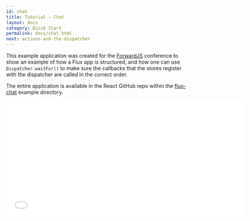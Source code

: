 ```yaml
---
id: chat
title: Tutorial – Chat
layout: docs
category: Quick Start
permalink: docs/chat.html
next: actions-and-the-dispatcher
---
```


This example application was created for the [ForwardJS](http://forwardjs.com/) conference to show an
example of how a Flux app is structured, and how one can use
`Dispatcher.waitFor()` to make sure the callbacks that the stores register with
the dispatcher are called in the correct order.

The entire application is available in the React GitHub repo within the [flux-chat](https://github.com/facebook/flux/tree/master/examples/flux-chat/) example directory.

<div class='video'>
  <iframe width="650" height="315" src="//www.youtube.com/embed/i__969noyAM" frameborder="0" allowfullscreen></iframe>
</div>

<script async class="speakerdeck-embed" data-id="39a8d3f0f6670131729a0a98c369402e" data-ratio="1.33333333333333" src="//speakerdeck.com/assets/embed.js"></script>
